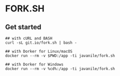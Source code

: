 # FORK.SH


## Get started

```
## with cURL and BASH
curl -sL git.io/fork.sh | bash -
```

```
## with Dorker for Linux/macOS
docker run --rm -v $PWD:/app -ti javanile/fork.sh
```

```
## with Dorker for Windows
docker run --rm -v %cd%:/app -ti javanile/fork.sh
```
